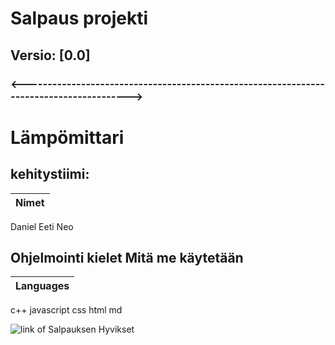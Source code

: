 # Salpaus projekti
## Versio: [0.0]

### <---------------------------------------------------------------------------------------->

# Lämpömittari

## kehitystiimi:
Nimet |
------|
Daniel
Eeti
Neo

## Ohjelmointi kielet Mitä me käytetään

Languages |
----------|
c++
javascript
css
html
md

![link of Salpauksen Hyvikset](www.salpaus.fi)
